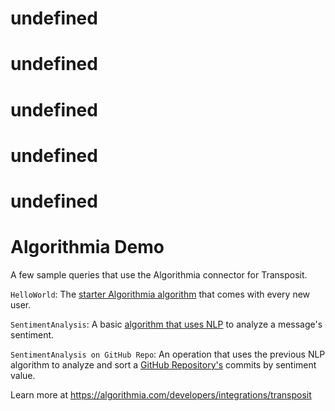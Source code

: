 # undefined
# undefined
# undefined
# undefined
# undefined
# Algorithmia Demo

A few sample queries that use the Algorithmia connector for Transposit.

`HelloWorld`: The [starter Algorithmia algorithm](https://algorithmia.com/algorithms/demo/Hello) that comes with every new user.

`SentimentAnalysis`: A basic [algorithm that uses NLP](https://algorithmia.com/algorithms/nlp/SentimentAnalysis) to analyze a message's sentiment.

`SentimentAnalysis on GitHub Repo`: An operation that uses the previous NLP algorithm to analyze and sort a [GitHub Repository's](https://github.com/seattlerb/heckle) commits by sentiment value.

Learn more at https://algorithmia.com/developers/integrations/transposit
